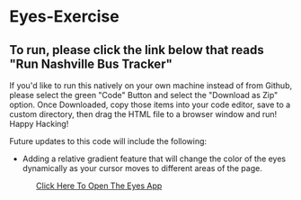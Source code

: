 # Eyes-Exercise
## To run, please click the link below that reads "Run Nashville Bus Tracker"

If you'd like to run this natively on your own machine instead of from Github, please select the green "Code" Button and select the "Download as Zip" option. Once Downloaded, copy those items into your code editor, save to a custom directory, then drag the HTML file to a browser window and run! Happy Hacking!


Future updates to this code will include the following:
<ul>
<li> Adding a relative gradient feature that will change the color of the eyes dynamically as your cursor moves to different areas of the page.</li>
<ul>
<a href="https://jsdavis92.github.io/Eyes-Exercise/">Click Here To Open The Eyes App</a>
